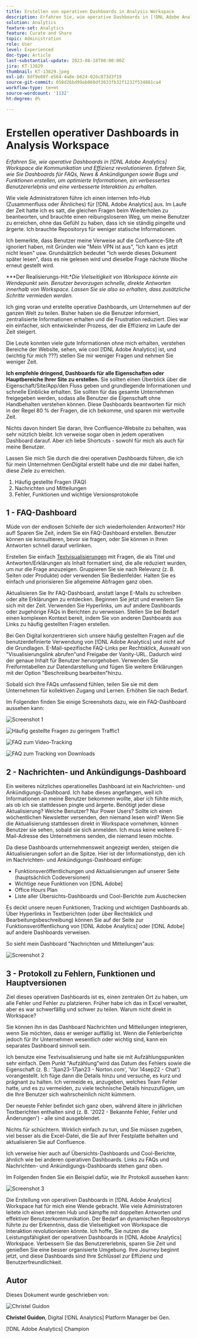 ```yaml
---
title: Erstellen von operativen Dashboards in Analysis Workspace
description: Erfahren Sie, wie operative Dashboards in [!DNL Adobe Analytics] Workspace die Kommunikation und Effizienz revolutionieren.
solution: Analytics
feature-set: Analytics
feature: Curate and Share
topic: Administration
role: User
level: Experienced
doc-type: Article
last-substantial-update: 2023-08-18T00:00:00Z
jira: KT-13829
thumbnail: KT-13829.jpeg
exl-id: 8df9e88f-e564-4a8e-b624-026c873d3f19
source-git-commit: 058d26bd99ab060df3633fb32f1232f534881ca4
workflow-type: tm+mt
source-wordcount: '1132'
ht-degree: 0%

---
```


# Erstellen operativer Dashboards in Analysis Workspace

_Erfahren Sie, wie operative Dashboards in [!DNL Adobe Analytics] Workspace die Kommunikation und Effizienz revolutionieren. Erfahren Sie, wie Sie Dashboards für FAQs, News &amp; Ankündigungen sowie Bugs und Funktionen erstellen, um optimierte Informationen, ein verbessertes Benutzererlebnis und eine verbesserte Interaktion zu erhalten._


Wie viele Administratoren führe ich einen internen Info-Hub (Zusammenfluss oder Ähnliches) für [!DNL Adobe Analytics] aus. Im Laufe der Zeit hatte ich es satt, die gleichen Fragen beim Wiederholen zu beantworten, und brauchte einen reibungsloseren Weg, um meine Benutzer zu erreichen, ohne das Gefühl zu haben, dass ich sie ständig pingelte und ärgerte. Ich brauchte Repositorys für weniger statische Informationen.

Ich bemerkte, dass Benutzer meine Verweise auf die Confluence-Site oft ignoriert haben, mit Gründen wie &quot;Mein VPN ist aus&quot;, &quot;Ich kann es jetzt nicht lesen&quot; usw. Grundsätzlich bedeutet &quot;Ich werde dieses Dokument später lesen&quot;, dass es nie gelesen wird und dieselbe Frage nächste Woche erneut gestellt wird.

***Der Realisierungs-Hit:**Die Vielseitigkeit von Workspace könnte ein Wendepunkt sein. Benutzer bevorzugen schnelle, direkte Antworten innerhalb von Workspace. Lassen Sie sie also so erhalten, dass zusätzliche Schritte vermieden werden.*

Ich ging voran und erstellte operative Dashboards, um Unternehmen auf der ganzen Welt zu teilen. Bisher haben sie die Benutzer informiert, zentralisierte Informationen erhalten und die Frustration reduziert. Dies war ein einfacher, sich entwickelnder Prozess, der die Effizienz im Laufe der Zeit steigert.

Die Leute konnten viele gute Informationen ohne mich erhalten, verstehen Bereiche der Website, sehen, wie cool [!DNL Adobe Analytics] ist, und (wichtig für mich ???) stellen Sie mir weniger Fragen und nehmen Sie weniger Zeit.

**Ich empfehle dringend, Dashboards für alle Eigenschaften oder Hauptbereiche Ihrer Site zu erstellen.** Sie sollten einen Überblick über die Eigenschaft/Site/App/den Fluss geben und grundlegende Informationen und schnelle Einblicke erhalten. Sie sollten für das gesamte Unternehmen freigegeben werden, sodass alle Benutzer die Eigenschaft ohne Handbehalten verstehen können. Diese Dashboards beantworten für mich in der Regel 80 % der Fragen, die ich bekomme, und sparen mir wertvolle Zeit.

Nichts davon hindert Sie daran, Ihre Confluence-Website zu behalten, was sehr nützlich bleibt. Ich verweise sogar oben in jedem operativen Dashboard darauf. Aber ich liebe Shortcuts - sowohl für mich als auch für meine Benutzer.

Lassen Sie mich Sie durch die drei operativen Dashboards führen, die ich für mein Unternehmen GenDigital erstellt habe und die mir dabei halfen, diese Ziele zu erreichen.

1. Häufig gestellte Fragen (FAQ)
1. Nachrichten und Mitteilungen
1. Fehler, Funktionen und wichtige Versionsprotokolle


## 1 - FAQ-Dashboard

Müde von der endlosen Schleife der sich wiederholenden Antworten? Hör auf! Sparen Sie Zeit, indem Sie ein FAQ-Dashboard erstellen. Benutzer können sie konsultieren, bevor sie fragen, oder Sie können in Ihren Antworten schnell darauf verlinken.

Erstellen Sie einfach [Textvisualisierungen](https://experienceleague.adobe.com/docs/analytics/analyze/analysis-workspace/visualizations/text.html) mit Fragen, die als Titel und Antworten/Erklärungen als Inhalt formatiert sind, die alle reduziert wurden, um nur die Frage anzuzeigen. Gruppieren Sie sie nach Relevanz (z. B. Seiten oder Produkte) oder verwenden Sie Bedienfelder. Halten Sie es einfach und priorisieren Sie allgemeine Abfragen ganz oben.

Aktualisieren Sie Ihr FAQ-Dashboard, anstatt lange E-Mails zu schreiben oder alte Erklärungen zu entdecken. Beginnen Sie jetzt und erweitern Sie sich mit der Zeit. Verwenden Sie Hyperlinks, um auf andere Dashboards oder zugehörige FAQs in Berichten zu verweisen. Stellen Sie bei Bedarf einen komplexen Kontext bereit, indem Sie von anderen Dashboards aus Links zu häufig gestellten Fragen erstellen.

Bei Gen Digital konzentrieren sich unsere häufig gestellten Fragen auf die benutzerdefinierte Verwendung von [!DNL Adobe Analytics] und nicht auf die Grundlagen. E-Mail-spezifische FAQ-Links per Rechtsklick, Auswahl von &quot;Visualisierungslink abrufen&quot;und Freigabe der Vanity-URL. Dadurch wird der genaue Inhalt für Benutzer hervorgehoben. Verwenden Sie Freiformtabellen zur Datendarstellung und fügen Sie weitere Erklärungen mit der Option &quot;Beschreibung bearbeiten&quot;hinzu.

Sobald sich Ihre FAQs umfassend fühlen, teilen Sie sie mit dem Unternehmen für kollektiven Zugang und Lernen. Erhöhen Sie nach Bedarf.

Im Folgenden finden Sie einige Screenshots dazu, wie ein FAQ-Dashboard aussehen kann:

![Screenshot 1](assets/screenshot-1_v2.png)

![Häufig gestellte Fragen zu geringem Traffic1](assets/low-traffic-faq.png)

![FAQ zum Video-Tracking](assets/track-video-faq.png)

![FAQ zum Tracking von Downloads](assets/track-downloads-faq.png)

## 2 - Nachrichten- und Ankündigungs-Dashboard

Ein weiteres nützliches operationelles Dashboard ist ein Nachrichten- und Ankündigungs-Dashboard. Ich habe dieses angefangen, weil ich Informationen an meine Benutzer bekommen wollte, aber ich fühlte mich, als ob ich sie stattdessen pingte und ärgerte. Benötigt jeder diese Aktualisierung? Welche Benutzer? Nur Power Users? Sollte ich einen wöchentlichen Newsletter versenden, den niemand lesen wird? Wenn Sie die Aktualisierung stattdessen direkt in Workspace vornehmen, können Benutzer sie sehen, sobald sie sich anmelden. Ich muss keine weitere E-Mail-Adresse des Unternehmens senden, die niemand lesen möchte.

Da diese Dashboards unternehmensweit angezeigt werden, steigen die Aktualisierungen sofort an die Spitze. Hier ist der Informationstyp, den ich im Nachrichten- und Ankündigungs-Dashboard einfüge:

- Funktionsveröffentlichungen und Aktualisierungen auf unserer Seite (hauptsächlich Codeversionen)
- Wichtige neue Funktionen von [!DNL Adobe]
- Office Hours Plan
- Liste aller Übersichts-Dashboards und Cool-Berichte zum Auschecken

Es deckt unsere neuen Funktionen, Tracking und wichtigen Dashboards ab. Über Hyperlinks in Textberichten (oder über Rechtsklick und Bearbeitungsbeschreibung) können Sie auf der Seite zur Funktionsveröffentlichung von [!DNL Adobe Analytics] oder [!DNL Adobe] auf andere Dashboards verweisen.

So sieht mein Dashboard &quot;Nachrichten und Mitteilungen&quot;aus:

![Screenshot 2](assets/screenshot-2.png)

## 3 - Protokoll zu Fehlern, Funktionen und Hauptversionen

Ziel dieses operativen Dashboards ist es, einen zentralen Ort zu haben, um alle Fehler und Fehler zu platzieren. Früher habe ich das in Excel verwaltet, aber es war schwerfällig und schwer zu teilen. Warum nicht direkt in Workspace?

Sie können ihn in das Dashboard Nachrichten und Mitteilungen integrieren, wenn Sie möchten, dass er weniger auffällig ist. Wenn die Fehlerberichte jedoch für Ihr Unternehmen wesentlich oder wichtig sind, kann ein separates Dashboard sinnvoll sein.

Ich benutze eine Textvisualisierung und halte sie mit Aufzählungspunkten sehr einfach. Dem Punkt &quot;Aufzählung&quot;wird das Datum des Fehlers sowie die Eigenschaft (z. B.: &#39;3jan23-17jan23 - Norton.com&#39;, &#39;Vor 14sep22 - Chat&#39;) vorangestellt. Ich füge dann die Details hinzu und versuche, es kurz und prägnant zu halten. Ich vermeide es, anzugeben, welches Team Fehler hatte, und es zu vermeiden, zu viele technische Details hinzuzufügen, um die Ihre Benutzer sich wahrscheinlich nicht kümmern.

Der neueste Fehler befindet sich ganz oben, während ältere in jährlichen Textberichten enthalten sind (z. B. &#39;2022 - Bekannte Fehler, Fehler und Änderungen&#39;) - alle sind ausgeblendet.

Nichts für schüchtern. Wirklich einfach zu tun, und Sie müssen zugeben, viel besser als die Excel-Datei, die Sie auf Ihrer Festplatte behalten und aktualisieren Sie auf Confluence.

Ich verweise hier auch auf Übersichts-Dashboards und Cool-Berichte, ähnlich wie bei anderen operativen Dashboards. Links zu FAQs und Nachrichten- und Ankündigungs-Dashboards stehen ganz oben.

Im Folgenden finden Sie ein Beispiel dafür, wie Ihr Protokoll aussehen kann:

![Screenshot 3](assets/screenshot-3.png)

Die Erstellung von operativen Dashboards in [!DNL Adobe Analytics] Workspace hat für mich eine Wende gebracht. Wie viele Administratoren leitete ich einen internen Hub und kämpfte mit doppelten Antworten und effektiver Benutzerkommunikation. Der Bedarf an dynamischen Repositorys führte zu der Erkenntnis, dass die Vielseitigkeit von Workspace die Interaktion revolutionieren könnte. Ich hoffe, Sie nutzen die Leistungsfähigkeit der operativen Dashboards in [!DNL Adobe Analytics] Workspace. Verbessern Sie das Benutzererlebnis, sparen Sie Zeit und genießen Sie eine besser organisierte Umgebung. Ihre Journey beginnt jetzt, und diese Dashboards sind Ihre Schlüssel zur Effizienz und Benutzerfreundlichkeit.

## Autor

Dieses Dokument wurde geschrieben von:

![Christel Guidon](assets/Christel-Headshot-150.png)

**Christel Guidon**, Digital [!DNL Analytics] Platform Manager bei Gen.

[!DNL Adobe Analytics] Champion
